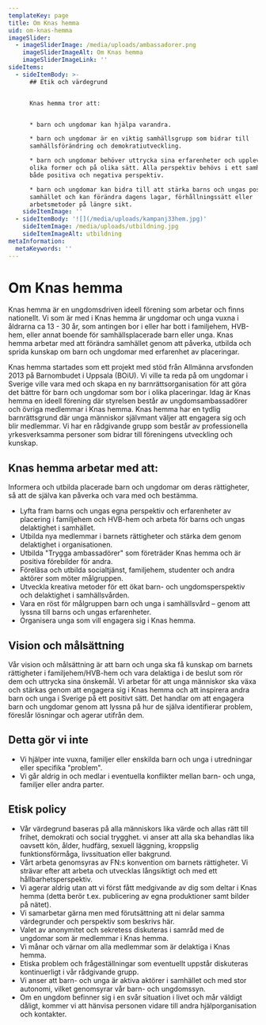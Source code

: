 ```yaml
---
templateKey: page
title: Om Knas hemma
uid: om-knas-hemma
imageSlider:
  - imageSliderImage: /media/uploads/ambassadorer.png
    imageSliderImageAlt: Om Knas hemma
    imageSliderImageLink: ''
sideItems:
  - sideItemBody: >-
      ## Etik och värdegrund


      Knas hemma tror att:


      * barn och ungdomar kan hjälpa varandra.

      * barn och ungdomar är en viktig samhällsgrupp som bidrar till
      samhällsförändring och demokratiutveckling.

      * barn och ungdomar behöver uttrycka sina erfarenheter och upplevelser i
      olika former och på olika sätt. Alla perspektiv behövs i ett samhälle –
      både positiva och negativa perspektiv.

      * barn och ungdomar kan bidra till att stärka barns och ungas position i
      samhället och kan förändra dagens lagar, förhållningssätt eller
      arbetsmetoder på längre sikt.
    sideItemImage: ''
  - sideItemBody: '![](/media/uploads/kampanj33hem.jpg)'
    sideItemImage: /media/uploads/utbildning.jpg
    sideItemImageAlt: utbildning
metaInformation:
  metaKeywords: ''
---
```

# Om Knas hemma

Knas hemma är en ungdomsdriven ideell förening som arbetar och finns nationellt. Vi som är med i Knas hemma är ungdomar och unga vuxna i åldrarna ca 13 - 30 år, som antingen bor i eller har bott i familjehem, HVB-hem, eller annat boende för samhällsplacerade barn eller unga. Knas hemma arbetar med att förändra samhället genom att påverka, utbilda och sprida kunskap om barn och ungdomar med erfarenhet av placeringar.

Knas hemma startades som ett projekt med stöd från Allmänna arvsfonden 2013 på Barnombudet i Uppsala (BOiU). Vi ville ta reda på om ungdomar i Sverige ville vara med och skapa en ny barnrättsorganisation för att göra det bättre för barn och ungdomar som bor i olika placeringar. Idag är Knas hemma en ideell förening där styrelsen består av ungdomsambassadörer och övriga medlemmar i Knas hemma. Knas hemma har en tydlig barnrättsgrund där unga människor självmant väljer att engagera sig och blir medlemmar. Vi har en rådgivande grupp som består av professionella yrkesverksamma personer som bidrar till föreningens utveckling och kunskap.

## Knas hemma arbetar med att:

Informera och utbilda placerade barn och ungdomar om deras rättigheter, så att de själva kan påverka och vara med och bestämma.

* Lyfta fram barns och ungas egna perspektiv och erfarenheter av placering i familjehem och HVB-hem och arbeta för barns och ungas delaktighet i samhället.
* Utbilda nya medlemmar i barnets rättigheter och stärka dem genom delaktighet i organisationen.
* Utbilda "Trygga ambassadörer" som företräder Knas hemma och är positiva förebilder för andra.
* Föreläsa och utbilda socialtjänst, familjehem, studenter och andra aktörer som möter målgruppen.
* Utveckla kreativa metoder för ett ökat barn- och ungdomsperspektiv och delaktighet i samhällsvården.
* Vara en röst för målgruppen barn och unga i samhällsvård – genom att lyssna till barns och ungas erfarenheter.
* Organisera unga som vill engagera sig i Knas hemma.

## Vision och målsättning

Vår vision och målsättning är att barn och unga ska få kunskap om barnets rättigheter i familjehem/HVB-hem och vara delaktiga i de beslut som rör dem och uttrycka sina önskemål. Vi arbetar för att unga människor ska växa och stärkas genom att engagera sig i Knas hemma och att inspirera andra barn och unga i Sverige på ett positivt sätt. Det handlar om att engagera barn och ungdomar genom att lyssna på hur de själva identifierar problem, föreslår lösningar och agerar utifrån dem.

## Detta gör vi inte

* Vi hjälper inte vuxna, familjer eller enskilda barn och unga i utredningar eller specifika "problem".
* Vi går aldrig in och medlar i eventuella konflikter mellan barn- och unga, familjer eller andra parter.

## Etisk policy

* Vår värdegrund baseras på alla människors lika värde och allas rätt till frihet, demokrati och social trygghet. vi anser att alla ska behandlas lika oavsett kön, ålder, hudfärg, sexuell läggning, kroppslig funktionsförmåga, livssituation eller bakgrund.
* Vårt arbeta genomsyras av FN:s konvention om barnets rättigheter. Vi strävar efter att arbeta och utvecklas långsiktigt och med ett hållbarhetsperspektiv.
* Vi agerar aldrig utan att vi först fått medgivande av dig som deltar i Knas hemma (detta berör t.ex. publicering av egna produktioner samt bilder på nätet).
* Vi samarbetar gärna men med förutsättning att ni delar samma värdegrunder och perspektiv som beskrivs här.
* Valet av anonymitet och sekretess diskuteras i samråd med de ungdomar som är medlemmar i Knas hemma.
* Vi månar och värnar om alla medlemmar som är delaktiga i Knas hemma.
* Etiska problem och frågeställningar som eventuellt uppstår diskuteras kontinuerligt i vår rådgivande grupp.
* Vi anser att barn- och unga är aktiva aktörer i samhället och med stor autonomi, vilket genomsyrar vår barn- och ungdomssyn.
* Om en ungdom befinner sig i en svår situation i livet och mår väldigt dåligt, kommer vi att hänvisa personen vidare till andra hjälporganisation och kontakter.
